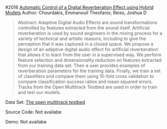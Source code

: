 #2016 [Automatic Control of a Digital Reverberation Effect using Hybrid Models](http://www.aes.org/e-lib/browse.cfm?elib=18090)
Author: Chourdakis, Emmanouil Theofanis; Reiss, Joshua D
>Abstract: Adaptive Digital Audio Effects are sound transformations controlled by features extracted from the sound itself. Artificial reverberation is used by sound engineers in the mixing process for a variety of technical and artistic reasons, including to give the perception that it was captured in a closed space. We propose a design of an adaptive digital audio effect for artificial reverberation that allows it to learn from the user in a supervised way. We perform feature selection and dimensionality reduction on features extracted from our training data set. Then a user provides examples of reverberation parameters for the training data. Finally, we train a set of classifiers and compare them using 10-fold cross validation to compare classification success ratios and mean squared errors. Tracks from the Open Multitrack Testbed are used in order to train and test our models.

Data Set: [The open multitrack testbed](http://multitrack.eecs.qmul.ac.uk/)

Source Code: Not availabe

Demo: Not availabe

